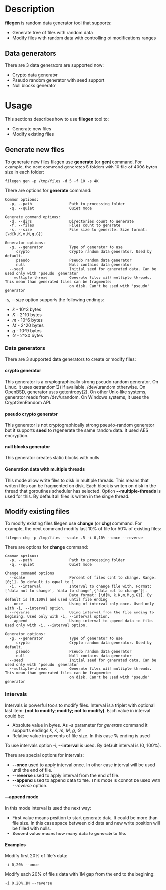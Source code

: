 # Description

**filegen** is random data generator tool that supports:
  * Generate tree of files with random data
  * Modify files with random data with controlling of modifications ranges

## Data generators

There are 3 data generators are supported now:
  * Crypto data generator
  * Pseudo random generator with seed support
  * Null blocks generator

# Usage

This sections describes how to use **filegen** tool to:
  * Generate new files
  * Modify existing files

## Generate new files

To generate new files filegen use **generate** (or **gen**) command. For example, the next command generates 5 folders with 10 file of 4096 bytes size  in each folder:
```
filegen gen -p /tmp/files -d 5 -f 10 -s 4K
```

There are options for **generate** command:
```
Common options:
  -p, --path                 Path to processing folder
  -q, --quiet                Quiet mode

Generate command options:
  -d, --dirs                 Directories count to generate
  -f, --files                Files count to generate
  -s, --size                 File size to generate. Size format: [\d{k,K,m,M,g,G}]

Generator options:
  -g, --generator            Type of generator to use
     crypto                  Crypto random data generator. Used by default.
     pseudo                  Pseudo random data generator
     null                    Null contains data generator
  --seed                     Initial seed for generated data. Can be used only with 'pseudo' generator
  --multiple-thread          Generate files with multiple threads. This mean than generated files can be fragmented
                             on disk. Can't be used with 'pseudo' generator
```

*-s, --size* option supports the following endings:
  * *k* - 10^3 bytes
  * *K* - 2^10 bytes
  * *m* - 10^6 bytes
  * *M* - 2^20 bytes
  * *g* - 10^9 bytes
  * *G* - 2^30 bytes

### Data generators

There are 3 supported data generators to create or modify files:

#### **crypto** generator

This generator is a cryptographically strong pseudo-random generator. On Linux, it uses getrandom(2) if available, /dev/urandom otherwise. On OpenBSD, generator uses getentropy(2). On other Unix-like systems, generator reads from /dev/urandom. On Windows systems, it uses the CryptGenRandom API. 

#### **pseudo** crypto generator
This generator is not cryptographically strong pseudo-random generator but it supports **seed** to regenerate the same random data. It used AES encryption. 

#### **null** blocks generator

This generator creates static blocks with nulls  

#### Generation data with multiple threads

This mode allow write files to disk in multiple threads. This means that writen files can be fragmented on disk. Each block is writen on disk in the thread that goroutines scheduler has selected. Option **--multiple-threads** is used for this. By default all files is writen in the single thread.

## Modify existing files

To modify existing files filegen use **change** (or **chg**) command. For example, the next command modify last 10% of file for 50% of existing files:
```
filegen chg -p /tmp/files --scale .5 -i 0,10% --once --reverse
```

There are options for **change** command:
```
Common options:
  -p, --path                 Path to processing folder
  -q, --quiet                Quiet mode

Change command options:
  --scale                    Percent of files cont to change. Range: [0;1]. By default is equal to 1
  -i, --interval             Interval to change file with. Format: ['data not to change', 'data to change',{'data not to change'}].
                             Data format: [\d{%, k,K,m,M,g,G}]. By default is [0,100%] and used until file ending
  --once                     Using of interval only once. Used only with -i, --interval option.
  --reverse                  Using interval from the file ending to begining. Used only with -i, --interval option.
  --append                   Using interval to append data to file. Used only with -i, --interval option.

Generator options:
  -g, --generator            Type of generator to use
     crypto                  Crypto random data generator. Used by default.
     pseudo                  Pseudo random data generator
     null                    Null contains data generator
  --seed                     Initial seed for generated data. Can be used only with 'pseudo' generator
  --multiple-thread          Generate files with multiple threads. This mean than generated files can be fragmented
                             on disk. Can't be used with 'pseudo' generator
```

### Intervals

Intervals is powerful tools to modify files. Interval is a triplet with optional last item: **(not to modify; modify; not to modify)**.
Each value in interval could be:
  * Absolute value in bytes. As *-s* parameter for *generate* command it supports endings *k*, *K*, *m*, *M*, *g*, *G*
  * Relative value in percents of file size. In this case **%** ending is used

To use intervals option **-i**, **--interval** is used. By default interval is (0, 100%).

There are special options for intervals:
  * **--once** used to apply interval once. In other case interval will be used until the end of file.
  * **--reverse** used to apply interval from the end of file.
  * **--append** used to append data to file. This mode is connot be used with *--reverse* option.

#### **--append** mode

In this mode interval is used the next way:
  - First value means position to start generate data. It could be more than file size. In this case space between old data and new write position will be filled with nulls.
  - Second value means how many data to generate to file.


#### Examples

Modify first 20% of file's data:
```
-i 0,20% --once
```

Modify each 20% of file's data with 1M gap from the end to the begining:
```
-i 0,20%,1M --reverse
```